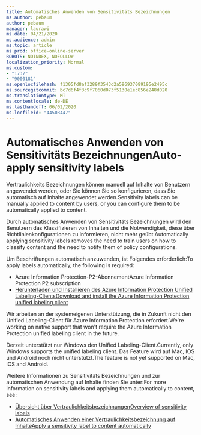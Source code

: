 ```yaml
---
title: Automatisches Anwenden von Sensitivitäts Bezeichnungen
ms.author: pebaum
author: pebaum
manager: laurawi
ms.date: 04/21/2020
ms.audience: admin
ms.topic: article
ms.prod: office-online-server
ROBOTS: NOINDEX, NOFOLLOW
localization_priority: Normal
ms.custom:
- "1737"
- "9000181"
ms.openlocfilehash: f1305fd8af3289f3543d2a596937089195e2495c
ms.sourcegitcommit: bc7d6f4f3c9f7060d073f5130e1ec856e248d020
ms.translationtype: MT
ms.contentlocale: de-DE
ms.lasthandoff: 06/02/2020
ms.locfileid: "44508447"
---
```

# <a name="auto-apply-sensitivity-labels"></a><span data-ttu-id="8df08-102">Automatisches Anwenden von Sensitivitäts Bezeichnungen</span><span class="sxs-lookup"><span data-stu-id="8df08-102">Auto-apply sensitivity labels</span></span>

<span data-ttu-id="8df08-103">Vertraulichkeits Bezeichnungen können manuell auf Inhalte von Benutzern angewendet werden, oder Sie können Sie so konfigurieren, dass Sie automatisch auf Inhalte angewendet werden.</span><span class="sxs-lookup"><span data-stu-id="8df08-103">Sensitivity labels can be manually applied to content by users, or you can configure them to be automatically applied to content.</span></span>

<span data-ttu-id="8df08-104">Durch automatisches Anwenden von Sensitivitäts Bezeichnungen wird den Benutzern das Klassifizieren von Inhalten und die Notwendigkeit, diese über Richtlinienkonfigurationen zu informieren, nicht mehr geübt.</span><span class="sxs-lookup"><span data-stu-id="8df08-104">Automatically applying sensitivity labels removes the need to train users on how to classify content and the need to notify them of policy configurations.</span></span>

<span data-ttu-id="8df08-105">Um Beschriftungen automatisch anzuwenden, ist Folgendes erforderlich:</span><span class="sxs-lookup"><span data-stu-id="8df08-105">To apply labels automatically, the following is required:</span></span>

- <span data-ttu-id="8df08-106">Azure Information Protection-P2-Abonnement</span><span class="sxs-lookup"><span data-stu-id="8df08-106">Azure Information Protection P2 subscription</span></span>
- [<span data-ttu-id="8df08-107">Herunterladen und Installieren des Azure Information Protection Unified Labeling-Clients</span><span class="sxs-lookup"><span data-stu-id="8df08-107">Download and install the Azure Information Protection unified labeling client</span></span>](https://docs.microsoft.com/azure/information-protection/rms-client/install-unifiedlabelingclient-app)

<span data-ttu-id="8df08-108">Wir arbeiten an der systemeigenen Unterstützung, die in Zukunft nicht den Unified Labeling-Client für Azure Information Protection erfordert.</span><span class="sxs-lookup"><span data-stu-id="8df08-108">We're working on native support that won't require the Azure Information Protection unified labeling client in the future.</span></span>

<span data-ttu-id="8df08-109">Derzeit unterstützt nur Windows den Unified Labeling-Client.</span><span class="sxs-lookup"><span data-stu-id="8df08-109">Currently, only Windows supports the unified labeling client.</span></span>  <span data-ttu-id="8df08-110">Das Feature wird auf Mac, IOS und Android noch nicht unterstützt.</span><span class="sxs-lookup"><span data-stu-id="8df08-110">The feature is not yet supported on Mac, iOS and Android.</span></span>

<span data-ttu-id="8df08-111">Weitere Informationen zu Sensitivitäts Bezeichnungen und zur automatischen Anwendung auf Inhalte finden Sie unter:</span><span class="sxs-lookup"><span data-stu-id="8df08-111">For more information on sensitivity labels and applying them automatically to content,  see:</span></span>

- [<span data-ttu-id="8df08-112">Übersicht über Vertraulichkeitsbezeichnungen</span><span class="sxs-lookup"><span data-stu-id="8df08-112">Overview of sensitivity labels</span></span>](https://docs.microsoft.com/microsoft-365/compliance/sensitivity-labels)
- [<span data-ttu-id="8df08-113">Automatisches Anwenden einer Vertraulichkeitsbezeichnung auf Inhalte</span><span class="sxs-lookup"><span data-stu-id="8df08-113">Apply a sensitivity label to content automatically</span></span>](https://docs.microsoft.com/office365/securitycompliance/apply_sensitivity_label_automatically)